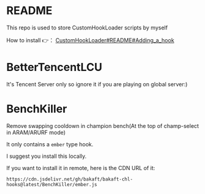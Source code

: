 # README

This repo is used to store CustomHookLoader scripts by myself

How to install 👉： [CustomHookLoader#README#Adding_a_hook](https://github.com/BakaFT/CustomHookLoader#usage)

# BetterTencentLCU

It's Tencent Server only so ignore it if you are playing on global server:)

# BenchKiller

Remove swapping cooldown in champion bench(At the top of champ-select in ARAM/ARURF mode)

It only contains a `ember` type hook.

I suggest you install this locally.

If you want to install it in remote, here is the CDN URL of it:

```
https://cdn.jsdelivr.net/gh/bakaft/bakaft-chl-hooks@latest/BenchKiller/ember.js
```



